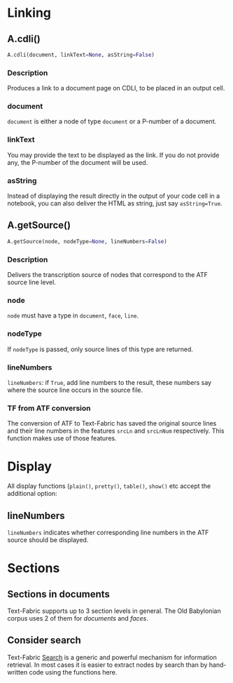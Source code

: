 # Linking

## A.cdli()

```python
A.cdli(document, linkText=None, asString=False)
```

### Description
Produces a link to a document page on CDLI,
to be placed in an output cell.

### document
`document` is either a node of type `document`
or a P-number of a document.

### linkText
You may provide the text to be displayed as the link.
If you do not provide any,
the P-number of the document will be used.

### asString 
Instead of displaying the result directly in the output of your
code cell in a notebook, you can also deliver the HTML as string,
just say `asString=True`.

## A.getSource()

```python
A.getSource(node, nodeType=None, lineNumbers=False)
```

### Description
Delivers the transcription source of nodes that correspond to the
ATF source line level.

### node
`node` must have a type in `document`, `face`, `line`.

### nodeType
If `nodeType` is passed, only source lines of this type are returned.

### lineNumbers
`lineNumbers`: if `True`, add line numbers to the result,
these numbers say where the source line occurs in the source file.

### TF from ATF conversion
The conversion of ATF to Text-Fabric has saved the original source lines and
their line numbers in the features `srcLn` and `srcLnNum` respectively. This
function makes use of those features.
# Display

All display functions (`plain()`, `pretty()`, `table()`, `show()` etc
accept the additional option:

## lineNumbers

`lineNumbers` indicates whether corresponding line numbers in the
ATF source should be displayed.

# Sections

## Sections in documents

Text-Fabric supports up to 3 section levels in general.
The Old Babylonian corpus uses 2 of them for *documents* and *faces*.

## Consider search

Text-Fabric [Search](../Use/Search.md) is a generic and powerful mechanism for information retrieval.
In most cases it is easier to extract nodes by search than by hand-written
code using the functions here.
